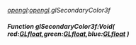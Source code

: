 _[opengl](../../modules/opengl/opengl-module.md):[opengl](../../modules/opengl/opengl-module.md).glSecondaryColor3f_
##### Function glSecondaryColor3f:Void( red:[GLfloat](../../modules/opengl/opengl-glfloat.md),green:[GLfloat](../../modules/opengl/opengl-glfloat.md),blue:[GLfloat](../../modules/opengl/opengl-glfloat.md) )
